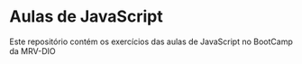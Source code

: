 # Aulas de JavaScript
Este repositório contém os exercícios das aulas de JavaScript no BootCamp da MRV-DIO